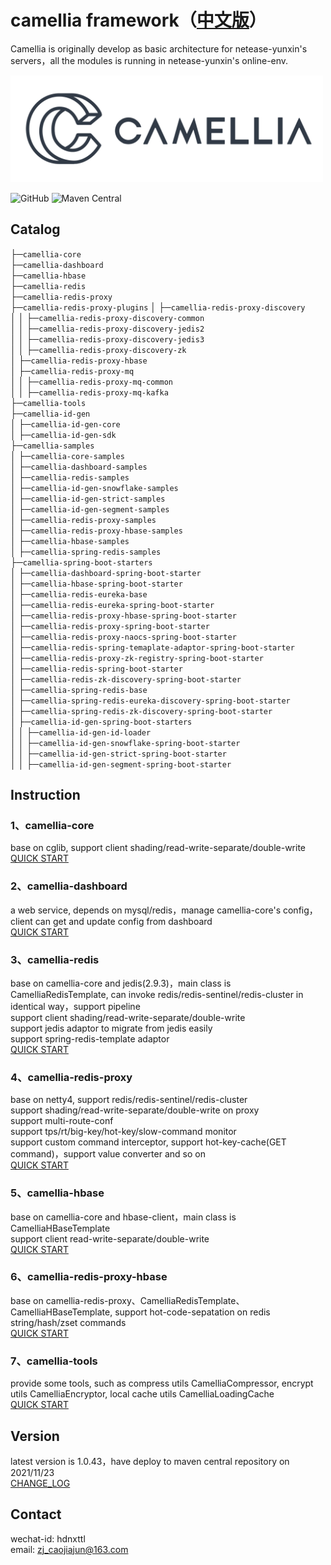 # camellia framework（[中文版](README.md)）
Camellia is originally develop as basic architecture for netease-yunxin's servers，all the modules is running in netease-yunxin's online-env.

<img src="/docs/img/logo.png" width = "500"/>
 
![GitHub](https://img.shields.io/badge/license-MIT-green.svg)
![Maven Central](https://maven-badges.herokuapp.com/maven-central/com.netease.nim/camellia/badge.svg)
  
## Catalog
├─`camellia-core`   
├─`camellia-dashboard`    
├─`camellia-hbase`  
├─`camellia-redis`  
├─`camellia-redis-proxy`   
├─`camellia-redis-proxy-plugins`
│ ├─`camellia-redis-proxy-discovery`  
│ │ ├─`camellia-redis-proxy-discovery-common`  
│ │ ├─`camellia-redis-proxy-discovery-jedis2`   
│ │ ├─`camellia-redis-proxy-discovery-jedis3`  
│ │ ├─`camellia-redis-proxy-discovery-zk`  
│ ├─`camellia-redis-proxy-hbase`    
│ ├─`camellia-redis-proxy-mq`  
│ │ ├─`camellia-redis-proxy-mq-common`     
│ │ ├─`camellia-redis-proxy-mq-kafka`  
├─`camellia-tools`    
├─`camellia-id-gen`  
│ ├─`camellia-id-gen-core`  
│ ├─`camellia-id-gen-sdk`  
├─`camellia-samples`               
│ ├─`camellia-core-samples`  
│ ├─`camellia-dashboard-samples`  
│ ├─`camellia-redis-samples`  
│ ├─`camellia-id-gen-snowflake-samples`    
│ ├─`camellia-id-gen-strict-samples`    
│ ├─`camellia-id-gen-segment-samples`    
│ ├─`camellia-redis-proxy-samples`   
│ ├─`camellia-redis-proxy-hbase-samples`  
│ ├─`camellia-hbase-samples`   
│ ├─`camellia-spring-redis-samples`   
├─`camellia-spring-boot-starters`               
│ ├─`camellia-dashboard-spring-boot-starter`  
│ ├─`camellia-hbase-spring-boot-starter`  
│ ├─`camellia-redis-eureka-base`  
│ ├─`camellia-redis-eureka-spring-boot-starter`  
│ ├─`camellia-redis-proxy-hbase-spring-boot-starter`  
│ ├─`camellia-redis-proxy-spring-boot-starter`  
│ ├─`camellia-redis-proxy-naocs-spring-boot-starter`  
│ ├─`camellia-redis-spring-temaplate-adaptor-spring-boot-starter`   
│ ├─`camellia-redis-proxy-zk-registry-spring-boot-starter`                     
│ ├─`camellia-redis-spring-boot-starter`  
│ ├─`camellia-redis-zk-discovery-spring-boot-starter`    
│ ├─`camellia-spring-redis-base`         
│ ├─`camellia-spring-redis-eureka-discovery-spring-boot-starter`     
│ ├─`camellia-spring-redis-zk-discovery-spring-boot-starter`  
│ ├─`camellia-id-gen-spring-boot-starters`  
│ │ ├─`camellia-id-gen-id-loader`        
│ │ ├─`camellia-id-gen-snowflake-spring-boot-starter`       
│ │ ├─`camellia-id-gen-strict-spring-boot-starter`    
│ │ ├─`camellia-id-gen-segment-spring-boot-starter`  

## Instruction
### 1、camellia-core  
base on cglib, support client shading/read-write-separate/double-write  
[QUICK START](/docs/core/core.md)  
### 2、camellia-dashboard  
a web service, depends on mysql/redis，manage camellia-core's config，client can get and update config from dashboard  
[QUICK START](/docs/dashboard/dashboard.md)  
### 3、camellia-redis  
base on camellia-core and jedis(2.9.3)，main class is CamelliaRedisTemplate, can invoke redis/redis-sentinel/redis-cluster in identical way，support pipeline    
support client shading/read-write-separate/double-write   
support jedis adaptor to migrate from jedis easily   
support spring-redis-template adaptor  
[QUICK START](/docs/redis-template/redis-template.md)
### 4、camellia-redis-proxy  
base on netty4, support redis/redis-sentinel/redis-cluster  
support shading/read-write-separate/double-write on proxy  
support multi-route-conf            
support tps/rt/big-key/hot-key/slow-command monitor  
support custom command interceptor, support hot-key-cache(GET command)，support value converter and so on    
[QUICK START](/docs/redis-proxy/redis-proxy-en.md)  
### 5、camellia-hbase  
base on camellia-core and hbase-client，main class is CamelliaHBaseTemplate    
support client read-write-separate/double-write  
[QUICK START](/docs/hbase-template/hbase-template.md)  
### 6、camellia-redis-proxy-hbase    
base on camellia-redis-proxy、CamelliaRedisTemplate、CamelliaHBaseTemplate, support hot-code-sepatation on redis string/hash/zset commands  
[QUICK START](/docs/redis-proxy-hbase/redis-proxy-hbase.md)  
### 7、camellia-tools  
provide some tools, such as compress utils CamelliaCompressor, encrypt utils CamelliaEncryptor, local cache utils CamelliaLoadingCache       
[QUICK START](/docs/tools/tools.md)   

## Version
latest version is 1.0.43，have deploy to maven central repository on 2021/11/23  
[CHANGE_LOG](/update-en.md)  

## Contact
wechat-id: hdnxttl  
email: zj_caojiajun@163.com  